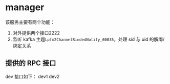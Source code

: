 # manager

该服务主要有两个功能：
1. 对外提供两个接口2222
2. 监听 kafka 主题`Lpfm2ChannelBindedNotify_60035`，处理 sid 与 uid 的解绑/绑定关系

## 提供的 RPC 接口
dev 接口如下：
dev1
dev2
